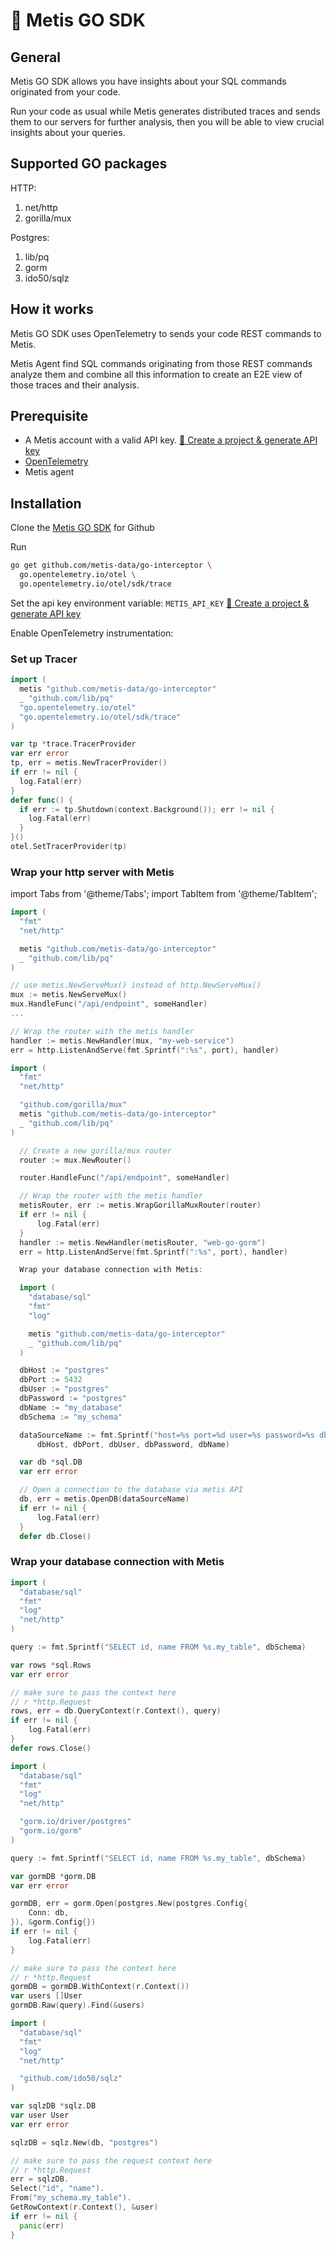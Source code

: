 # 🐲 Metis GO SDK

## **General**

Metis GO SDK allows you have insights about your SQL commands originated from your code.

Run your code as usual while Metis generates distributed traces and sends them to our servers for further analysis, then you will be able to view crucial insights about your queries.

## **Supported GO packages**

HTTP:

1. net/http
2. gorilla/mux

Postgres:

1. lib/pq
2. gorm
3. ido50/sqlz

## **How it works**

Metis GO SDK uses OpenTelemetry to sends your code REST commands to Metis.

Metis Agent find SQL commands originating from those REST commands analyze them and combine all this information to create an E2E view of those traces and their analysis.

## **Prerequisite**

- A Metis account with a valid API key. [🥽 Create a project & generate API key](../Create%20a%20project%20&%20generate%20API%20key.md)
- [OpenTelemetry](https://opentelemetry.io)
- Metis agent

## **Installation**

Clone the [Metis GO SDK](https://github.com/metis-data/go-interceptor) for Github

Run

```bash
go get github.com/metis-data/go-interceptor \
  go.opentelemetry.io/otel \
  go.opentelemetry.io/otel/sdk/trace
```

Set the api key environment variable: `METIS_API_KEY` [🥽 Create a project & generate API key](../Create%20a%20project%20&%20generate%20API%20key.md)

Enable OpenTelemetry instrumentation:

### Set up Tracer

```go
import (
  metis "github.com/metis-data/go-interceptor"
  _ "github.com/lib/pq"
  "go.opentelemetry.io/otel"
  "go.opentelemetry.io/otel/sdk/trace"
)

var tp *trace.TracerProvider
var err error
tp, err = metis.NewTracerProvider()
if err != nil {
  log.Fatal(err)
}
defer func() {
  if err := tp.Shutdown(context.Background()); err != nil {
    log.Fatal(err)
  }
}()
otel.SetTracerProvider(tp)
```

### Wrap your http server with Metis

import Tabs from '@theme/Tabs';
import TabItem from '@theme/TabItem';

<Tabs>
<TabItem value="http" label="Net/http">

```go
import (
  "fmt"
  "net/http"

  metis "github.com/metis-data/go-interceptor"
  _ "github.com/lib/pq"
)

// use metis.NewServeMux() instead of http.NewServeMux()
mux := metis.NewServeMux()
mux.HandleFunc("/api/endpoint", someHandler)
...

// Wrap the router with the metis handler
handler := metis.NewHandler(mux, "my-web-service")
err = http.ListenAndServe(fmt.Sprintf(":%s", port), handler)
```

</TabItem>
<TabItem value="mux" label="Gorilla/mux">

```go
import (
  "fmt"
  "net/http"

  "github.com/gorilla/mux"
  metis "github.com/metis-data/go-interceptor"
  _ "github.com/lib/pq"
)

  // Create a new gorilla/mux router
  router := mux.NewRouter()

  router.HandleFunc("/api/endpoint", someHandler)

  // Wrap the router with the metis handler
  metisRouter, err := metis.WrapGorillaMuxRouter(router)
  if err != nil {
      log.Fatal(err)
  }
  handler := metis.NewHandler(metisRouter, "web-go-gorm")
  err = http.ListenAndServe(fmt.Sprintf(":%s", port), handler)

  Wrap your database connection with Metis:

  import (
    "database/sql"
    "fmt"
    "log"

    metis "github.com/metis-data/go-interceptor"
    _ "github.com/lib/pq"
  )

  dbHost := "postgres"
  dbPort := 5432
  dbUser := "postgres"
  dbPassword := "postgres"
  dbName := "my_database"
  dbSchema := "my_schema"

  dataSourceName := fmt.Sprintf("host=%s port=%d user=%s password=%s dbname=%s sslmode=disable",
      dbHost, dbPort, dbUser, dbPassword, dbName)

  var db *sql.DB
  var err error

  // Open a connection to the database via metis API
  db, err = metis.OpenDB(dataSourceName)
  if err != nil {
      log.Fatal(err)
  }
  defer db.Close()
```

</TabItem>

</Tabs>

### Wrap your database connection with Metis

<Tabs>
<TabItem value="pq" label="lib/pq">

```go
import (
  "database/sql"
  "fmt"
  "log"
  "net/http"
)

query := fmt.Sprintf("SELECT id, name FROM %s.my_table", dbSchema)

var rows *sql.Rows
var err error

// make sure to pass the context here
// r *http.Request
rows, err = db.QueryContext(r.Context(), query)
if err != nil {
    log.Fatal(err)
}
defer rows.Close()
```

</TabItem>
<TabItem value="gorm" label="lib/gorm">

```go
import (
  "database/sql"
  "fmt"
  "log"
  "net/http"

  "gorm.io/driver/postgres"
  "gorm.io/gorm"
)

query := fmt.Sprintf("SELECT id, name FROM %s.my_table", dbSchema)

var gormDB *gorm.DB
var err error

gormDB, err = gorm.Open(postgres.New(postgres.Config{
    Conn: db,
}), &gorm.Config{})
if err != nil {
    log.Fatal(err)
}

// make sure to pass the context here
// r *http.Request
gormDB = gormDB.WithContext(r.Context())
var users []User
gormDB.Raw(query).Find(&users)
```

  </TabItem>
  <TabItem  value="sqlz" label="ido50/sqlz">

```go
import (
  "database/sql"
  "fmt"
  "log"
  "net/http"

  "github.com/ido50/sqlz"
)

var sqlzDB *sqlz.DB
var user User
var err error

sqlzDB = sqlz.New(db, "postgres")

// make sure to pass the request context here
// r *http.Request
err = sqlzDB.
Select("id", "name").
From("my_schema.my_table").
GetRowContext(r.Context(), &user)
if err != nil {
  panic(err)
}
```

</TabItem>
</Tabs>

